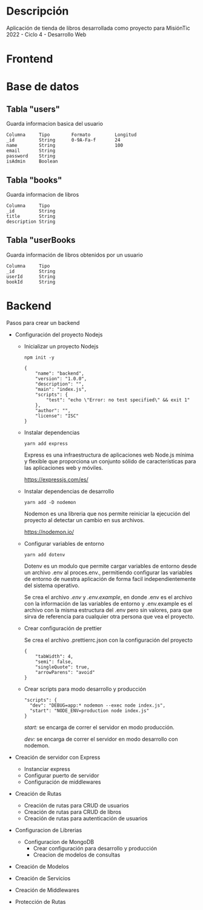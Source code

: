 # Descripción
Aplicación de tienda de libros desarrollada como proyecto para MisiónTic 2022 - Ciclo 4 - Desarrollo Web

# Frontend

# Base de datos

## Tabla "users"

Guarda informacion basica del usuario

    Columna     Tipo        Formato         Longitud
    _id         String      0-9A-Fa-f       24
    name        String                      100
    email       String      
    password    String
    isAdmin     Boolean

## Tabla "books"

Guarda informacion de libros 

    Columna     Tipo
    _id         String
    title       String
    description String

## Tabla "userBooks

Guarda información de libros obtenidos por un usuario

    Columna     Tipo
    _id         String
    userId      String
    bookId      String

# Backend

Pasos para crear un backend
- Configuración del proyecto Nodejs
  - Inicializar un proyecto Nodejs
        
        npm init -y

        {
            "name": "backend",
            "version": "1.0.0",
            "description": "",
            "main": "index.js",
            "scripts": {
                "test": "echo \"Error: no test specified\" && exit 1"
            },
            "author": "",
            "license": "ISC"
        }

  - Instalar dependencias 
    
        yarn add express

    Express es una infraestructura de aplicaciones web Node.js mínima y flexible que proporciona un conjunto sólido de características para las aplicaciones web y móviles. 
    
    https://expressjs.com/es/

  - Instalar dependencias de desarrollo
        
        yarn add -D nodemon
    
    Nodemon es una libreria que nos permite reiniciar la ejecución del proyecto al detectar un cambio en sus archivos.

    https://nodemon.io/

  - Configurar variables de entorno

        yarn add dotenv

    Dotenv es un modulo que permite cargar variables de entorno desde un archivo .env al proces.env., permitiendo configurar las variables de entorno de nuestra aplicación de forma facil independientemente del sistema operativo.

    Se crea el archivo *.env* y *.env.example*, en donde .env es el archivo con la información de las variables de entorno y .env.example es el archivo con la misma estructura del .env pero sin valores, para que sirva de referencia para cualquier otra persona que vea el proyecto.

  - Crear configuración de prettier
    
    Se crea el archivo .prettierrc.json con la configuración del proyecto

        {
            "tabWidth": 4,
            "semi": false,
            "singleQuote": true,
            "arrowParens": "avoid"
        }

  - Crear scripts para modo desarrollo y producción

        "scripts": {
          "dev": "DEBUG=app:* nodemon --exec node index.js",
          "start": "NODE_ENV=production node index.js"
        }

    *start:* se encarga de correr el servidor en modo producción.

    *dev:* se encarga de correr el servidor en modo desarrollo con nodemon.

- Creación de servidor con Express
  - Instanciar express
  - Configurar puerto de servidor
  - Configuración de middlewares
- Creación de Rutas
  - Creación de rutas para CRUD de usuarios
  - Creación de rutas para CRUD de libros
  - Creación de rutas para autenticación de usuarios
- Configuracion de Librerias
  - Configuracion de MongoDB
    - Crear configuración para desarrollo y producción
    - Creacion de modelos de consultas
- Creación de Modelos
- Creación de Servicios
- Creación de Middlewares
- Protección de Rutas
